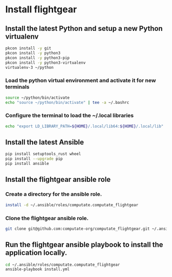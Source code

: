 # Install flightgear

## Install the latest Python and setup a new Python virtualenv

```bash
pkcon install -y git
pkcon install -y python3
pkcon install -y python3-pip
pkcon install -y python3-virtualenv
virtualenv-3 ~/python
```

### Load the python virtual environment and activate it for new terminals

```bash
source ~/python/bin/activate
echo "source ~/python/bin/activate" | tee -a ~/.bashrc
```

### Configure the terminal to load the ~/.local libraries

```bash
echo "export LD_LIBRARY_PATH=${HOME}/.local/lib64:${HOME}/.local/lib" | tee -a ~/.bashrc
```

## Install the latest Ansible

```bash
pip install setuptools_rust wheel
pip install --upgrade pip
pip install ansible
```

## Install the flightgear ansible role

### Create a directory for the ansible role. 

```bash
install -d ~/.ansible/roles/computate.computate_flightgear
```

### Clone the flightgear ansible role. 

```bash
git clone git@github.com:computate-org/computate_flightgear.git ~/.ansible/roles/computate.computate_flightgear
```

## Run the flightgear ansible playbook to install the application locally. 

```bash
cd ~/.ansible/roles/computate.computate_flightgear
ansible-playbook install.yml
```


